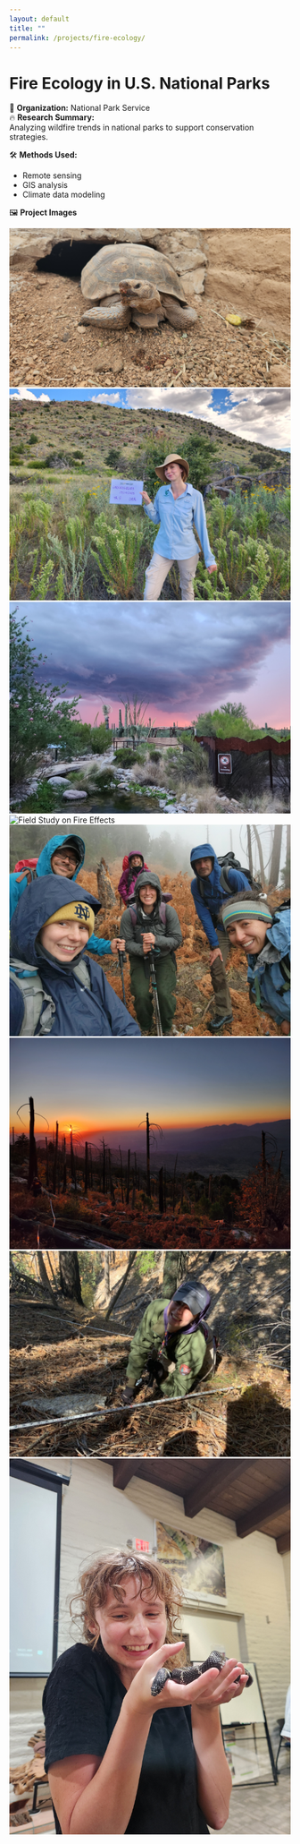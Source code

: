 ```yaml
---
layout: default
title: ""
permalink: /projects/fire-ecology/
---
```


# Fire Ecology in U.S. National Parks

📌 **Organization:** National Park Service  
🔥 **Research Summary:**  
Analyzing wildfire trends in national parks to support conservation strategies.

🛠 **Methods Used:**  
- Remote sensing  
- GIS analysis  
- Climate data modeling  

🖼️ **Project Images**  
<div class="image-grid">
  <img src="/images/2boss.jpg" alt="Boss overseeing fieldwork">
  <img src="/images/2chir.jpg" alt="Chiricahua National Monument Burn Site">
  <img src="/images/2drlc.jpg" alt="Fire Data Collection">
  <img src="/images/2field.jpg" alt="Field Study on Fire Effects">
  <img src="/images/2firecrew.jpg" alt="Fire Crew">
  <img src="/images/2fireplot.jpg" alt="Fire Plot Analysis">
  <img src="/images/2fuels.jpg" alt="Fuel Load Study">
  <img src="/images/2snake.jpg" alt="Wildlife Observed in Burn Area">
</div>
